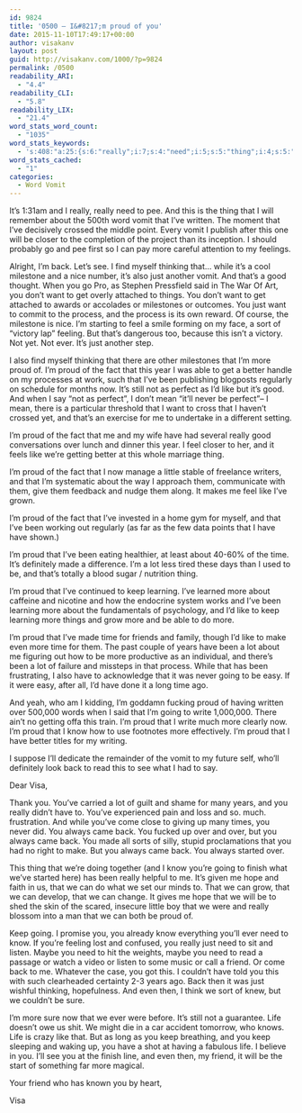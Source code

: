 ```yaml
---
id: 9824
title: '0500 – I&#8217;m proud of you'
date: 2015-11-10T17:49:17+00:00
author: visakanv
layout: post
guid: http://visakanv.com/1000/?p=9824
permalink: /0500
readability_ARI:
  - "4.4"
readability_CLI:
  - "5.8"
readability_LIX:
  - "21.4"
word_stats_word_count:
  - "1035"
word_stats_keywords:
  - 's:408:"a:25:{s:6:"really";i:7;s:4:"need";i:5;s:5:"thing";i:4;s:5:"vomit";i:4;s:8:"thinking";i:3;s:4:"just";i:5;s:4:"good";i:3;s:4:"want";i:4;s:7:"process";i:3;s:4:"feel";i:3;s:5:"proud";i:13;s:4:"fact";i:4;s:6:"better";i:3;s:7:"perfect";i:3;s:4:"like";i:6;s:4:"time";i:4;s:4:"made";i:3;s:4:"keep";i:5;s:8:"learning";i:3;s:5:"years";i:3;s:5:"going";i:4;s:4:"know";i:4;s:4:"came";i:3;s:6:"friend";i:3;s:4:"life";i:3;}";'
word_stats_cached:
  - "1"
categories:
  - Word Vomit
---
```

It&#8217;s 1:31am and I really, really need to pee. And this is the thing that I will remember about the 500th word vomit that I&#8217;ve written. The moment that I&#8217;ve decisively crossed the middle point. Every vomit I publish after this one will be closer to the completion of the project than its inception. I should probably go and pee first so I can pay more careful attention to my feelings.

Alright, I&#8217;m back. Let&#8217;s see. I find myself thinking that&#8230; while it&#8217;s a cool milestone and a nice number, it&#8217;s also just another vomit. And that&#8217;s a good thought. When you go Pro, as Stephen Pressfield said in The War Of Art, you don&#8217;t want to get overly attached to things. You don&#8217;t want to get attached to awards or accolades or milestones or outcomes. You just want to commit to the process, and the process is its own reward. Of course, the milestone is nice. I&#8217;m starting to feel a smile forming on my face, a sort of &#8220;victory lap&#8221; feeling. But that&#8217;s dangerous too, because this isn&#8217;t a victory. Not yet. Not ever. It&#8217;s just another step.

I also find myself thinking that there are other milestones that I&#8217;m more proud of. I&#8217;m proud of the fact that this year I was able to get a better handle on my processes at work, such that I&#8217;ve been publishing blogposts regularly on schedule for months now. It&#8217;s still not as perfect as I&#8217;d like but it&#8217;s good. And when I say &#8220;not as perfect&#8221;, I don&#8217;t mean &#8220;it&#8217;ll never be perfect&#8221;– I mean, there is a particular threshold that I want to cross that I haven&#8217;t crossed yet, and that&#8217;s an exercise for me to undertake in a different setting.

I&#8217;m proud of the fact that me and my wife have had several really good conversations over lunch and dinner this year. I feel closer to her, and it feels like we&#8217;re getting better at this whole marriage thing.

I&#8217;m proud of the fact that I now manage a little stable of freelance writers, and that I&#8217;m systematic about the way I approach them, communicate with them, give them feedback and nudge them along. It makes me feel like I&#8217;ve grown.

I&#8217;m proud of the fact that I&#8217;ve invested in a home gym for myself, and that I&#8217;ve been working out regularly (as far as the few data points that I have have shown.)

I&#8217;m proud that I&#8217;ve been eating healthier, at least about 40-60% of the time. It&#8217;s definitely made a difference. I&#8217;m a lot less tired these days than I used to be, and that&#8217;s totally a blood sugar / nutrition thing.

I&#8217;m proud that I&#8217;ve continued to keep learning. I&#8217;ve learned more about caffeine and nicotine and how the endocrine system works and I&#8217;ve been learning more about the fundamentals of psychology, and I&#8217;d like to keep learning more things and grow more and be able to do more.

I&#8217;m proud that I&#8217;ve made time for friends and family, though I&#8217;d like to make even more time for them. The past couple of years have been a lot about me figuring out how to be more productive as an individual, and there&#8217;s been a lot of failure and missteps in that process. While that has been frustrating, I also have to acknowledge that it was never going to be easy. If it were easy, after all, I&#8217;d have done it a long time ago.

And yeah, who am I kidding, I&#8217;m goddamn fucking proud of having written over 500,000 words when I said that I&#8217;m going to write 1,000,000. There ain&#8217;t no getting offa this train. I&#8217;m proud that I write much more clearly now. I&#8217;m proud that I know how to use footnotes more effectively. I&#8217;m proud that I have better titles for my writing.

I suppose I&#8217;ll dedicate the remainder of the vomit to my future self, who&#8217;ll definitely look back to read this to see what I had to say.

Dear Visa,

Thank you. You&#8217;ve carried a lot of guilt and shame for many years, and you really didn&#8217;t have to. You&#8217;ve experienced pain and loss and so. much. frustration. And while you&#8217;ve come close to giving up many times, you never did. You always came back. You fucked up over and over, but you always came back. You made all sorts of silly, stupid proclamations that you had no right to make. But you always came back. You always started over.

This thing that we&#8217;re doing together (and I know you&#8217;re going to finish what we&#8217;ve started here) has been really helpful to me. It&#8217;s given me hope and faith in us, that we can do what we set our minds to. That we can grow, that we can develop, that we can change. It gives me hope that we will be to shed the skin of the scared, insecure little boy that we were and really blossom into a man that we can both be proud of.

Keep going. I promise you, you already know everything you&#8217;ll ever need to know. If you&#8217;re feeling lost and confused, you really just need to sit and listen. Maybe you need to hit the weights, maybe you need to read a passage or watch a video or listen to some music or call a friend. Or come back to me. Whatever the case, you got this. I couldn&#8217;t have told you this with such clearheaded certainty 2-3 years ago. Back then it was just wishful thinking, hopefulness. And even then, I think we sort of knew, but we couldn&#8217;t be sure.

I&#8217;m more sure now that we ever were before. It&#8217;s still not a guarantee. Life doesn&#8217;t owe us shit. We might die in a car accident tomorrow, who knows. Life is crazy like that. But as long as you keep breathing, and you keep sleeping and waking up, you have a shot at having a fabulous life. I believe in you. I&#8217;ll see you at the finish line, and even then, my friend, it will be the start of something far more magical.

Your friend who has known you by heart,
  
Visa